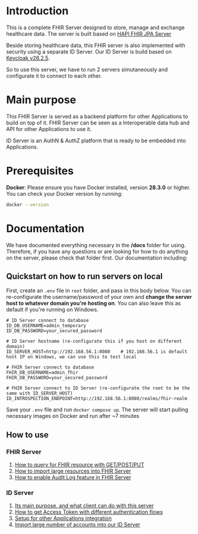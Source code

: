 # Introduction

This is a complete FHIR Server designed to store, manage and exchange healthcare data. The server is built based on [HAPI FHIR JPA Server](https://github.com/hapifhir/hapi-fhir-jpaserver-starter)

Beside storing healthcare data, this FHIR server is also implemented with security using a separate ID Server. Our ID Server is build based on [Keycloak v26.2.5](https://github.com/keycloak/keycloak/releases/tag/26.2.5).

So to use this server, we have to run 2 servers simutaneously and configurate it to connect to each other.

# Main purpose

This FHIR Server is served as a backend platform for other Applications to build on top of it. FHIR Server can be seen as a Interoperable data hub and API for other Applications to use it.

ID Server is an AuthN & AuthZ platform that is ready to be embedded into Applications.

# Prerequisites

**Docker**: Please ensure you have Docker installed, version **28.3.0** or higher.  
You can check your Docker version by running:
```sh
docker --version
```

# Documentation

We have documented everything necessary in the **/docs** folder for using. Therefore, if you have any questions or are looking for how to do anything on the server, please check that folder first. Our documentation including:

## Quickstart on how to run servers on local

First, create an `.env` file in `root` folder, and pass in this body below. You can re-configurate the username/password of your own and **change the server host to whatever domain you're hosting on**. You can also leave this as default if you're running on Windows.

```
# ID Server connect to database
ID_DB_USERNAME=admin_temporary
ID_DB_PASSWORD=your_secured_password

# ID Server hostname (re-configurate this if you host on different domain)
ID_SERVER_HOST=http://192.168.56.1:8080    # 192.168.56.1 is default host IP on Windows, we can use this to test local

# FHIR Server connect to database
FHIR_DB_USERNAME=admin_fhir
FHIR_DB_PASSWORD=your_secured_password

# FHIR Server connect to ID Server (re-configurate the root to be the same with ID_SERVER_HOST)
ID_INTROSPECTION_ENDPOINT=http://192.168.56.1:8080/realms/fhir-realm
```

Save your `.env` file and run `docker compose up`. The server will start pulling necessary images on Docker and run after ~7 minutes

## How to use
### FHIR Server
1. [How to query for FHIR resource with GET/POST/PUT](docs/how-to-use/fhir-server/1.Query-for-FHIR-resources.md)
2. [How to import large resources into FHIR Server](docs/how-to-use/fhir-server/2.Import-large-resources-into-FHIR-Server.md)
3. [How to enable Audit Log feature in FHIR Server](docs/how-to-use/fhir-server/3.Enable-Audit-Log-in-FHIR-Server.md)
### ID Server
1. [Its main purpose, and what client can do with this server](docs/how-to-use/id-server/1.ID-Server-main-purpose.md)
2. [How to get Access Token with different authentication flows](docs/how-to-use/id-server/2.Get-Access-Token-through-different-authentication-flows.md)
3. [Setup for other Applications integration](docs/how-to-use/id-server/3.Setup-for-other-Applications-integration.md)
4. [Import large number of accounts into our ID Server](docs/how-to-use/id-server/4.Import-large-account-database-into-ID-Server.md)
